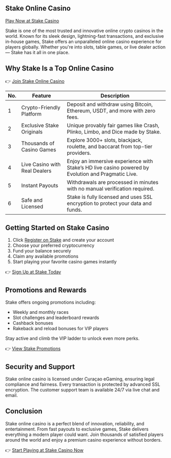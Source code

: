 ## Stake Online Casino  
[Play Now at Stake Casino](https://stake.com/?c=ghvbzuiT)

Stake is one of the most trusted and innovative online crypto casinos in the world. Known for its sleek design, lightning-fast transactions, and exclusive in-house games, Stake offers an unparalleled online casino experience for players globally. Whether you're into slots, table games, or live dealer action — Stake has it all in one place.

## Why Stake Is a Top Online Casino

👉 [Join Stake Online Casino](https://stake.com/?c=ghvbzuiT)

| No. | Feature                        | Description                                                                                         |
|-----|--------------------------------|-----------------------------------------------------------------------------------------------------|
| 1   | Crypto-Friendly Platform       | Deposit and withdraw using Bitcoin, Ethereum, USDT, and more with zero fees.                        |
| 2   | Exclusive Stake Originals      | Unique provably fair games like Crash, Plinko, Limbo, and Dice made by Stake.                       |
| 3   | Thousands of Casino Games      | Explore 3000+ slots, blackjack, roulette, and baccarat from top-tier providers.                     |
| 4   | Live Casino with Real Dealers  | Enjoy an immersive experience with Stake’s HD live casino powered by Evolution and Pragmatic Live. |
| 5   | Instant Payouts                | Withdrawals are processed in minutes with no manual verification required.                          |
| 6   | Safe and Licensed              | Stake is fully licensed and uses SSL encryption to protect your data and funds.                     |

## Getting Started on Stake Casino

1. Click [Register on Stake](https://stake.com/?c=ghvbzuiT) and create your account  
2. Choose your preferred cryptocurrency  
3. Fund your balance securely  
4. Claim any available promotions  
5. Start playing your favorite casino games instantly  

👉 [Sign Up at Stake Today](https://stake.com/?c=ghvbzuiT)

## Promotions and Rewards

Stake offers ongoing promotions including:

- Weekly and monthly races  
- Slot challenges and leaderboard rewards  
- Cashback bonuses  
- Rakeback and reload bonuses for VIP players  

Stay active and climb the VIP ladder to unlock even more perks.

👉 [View Stake Promotions](https://stake.com/?c=ghvbzuiT)

## Security and Support

Stake online casino is licensed under Curaçao eGaming, ensuring legal compliance and fairness. Every transaction is protected by advanced SSL encryption. The customer support team is available 24/7 via live chat and email.

## Conclusion

Stake online casino is a perfect blend of innovation, reliability, and entertainment. From fast payouts to exclusive games, Stake delivers everything a modern player could want. Join thousands of satisfied players around the world and enjoy a premium casino experience without borders.

👉 [Start Playing at Stake Casino Now](https://stake.com/?c=ghvbzuiT)

